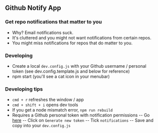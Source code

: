 ## Github Notify App
### Get repo notifications that matter to you
- Why? Email notifications suck.
- It's cluttered and you might not want notifications from certain repos.
- You might miss notifications for repos that do matter to you.

### Developing
 - Create a local `dev.config.js` with your Github username / personal token (see dev.config.template.js and below for reference)
 - npm start (you'll see a cat icon in your menubar)
### Developing tips
- `cmd + r` refreshes the window / app
- `cmd + shift + i` opens dev tools
- If you get a node mismatch error, `npm run rebuild`
- Requires a Github personal token with notification permissions
-- Go [here](https://github.com/settings/tokens)
-- Click on `Generate new token`
-- Tick `notifications`
-- Save and copy into your `dev.config.js`
